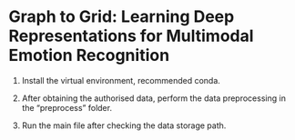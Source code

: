 
# Graph to Grid: Learning Deep Representations for Multimodal Emotion Recognition

1. Install the virtual environment, recommended conda.

2. After obtaining the authorised data, perform the data preprocessing in the “preprocess” folder.

3. Run the main file after checking the data storage path.

